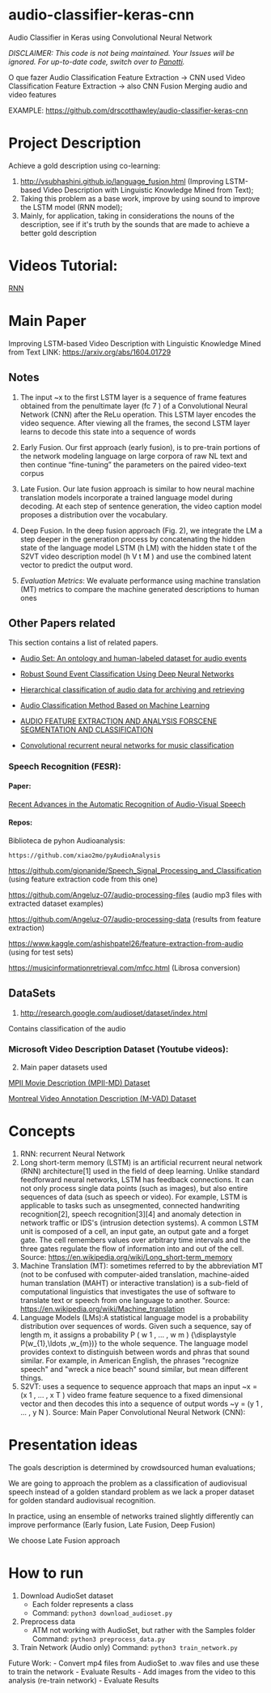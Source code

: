# audio-classifier-keras-cnn
Audio Classifier in Keras using Convolutional Neural Network

*DISCLAIMER: This code is not being maintained.  Your Issues will be ignored.   For up-to-date code, switch over to [Panotti](https://github.com/drscotthawley/panotti).*


O que fazer
    Audio Classification
        Feature Extraction -> CNN used
    Video Classification
        Feature Extraction -> also CNN
    Fusion
        Merging audio and video features


EXAMPLE: https://github.com/drscotthawley/audio-classifier-keras-cnn

# Project Description 

Achieve a gold description using co-learning:

1. http://vsubhashini.github.io/language_fusion.html (Improving LSTM-based Video Description with Linguistic Knowledge Mined from Text); 
2. Taking this problem as a base work, improve by using sound to improve the LSTM model (RNN model); 
3.  Mainly, for application, taking in considerations the nouns of the description, see if it's truth by the sounds that are made to achieve a better gold description



# Videos Tutorial:

[RNN](https://www.youtube.com/watch?v=_h66BW-xNgk&t=657s])





# Main Paper

Improving LSTM-based Video Description with Linguistic Knowledge Mined from Text LINK: https://arxiv.org/abs/1604.01729

## Notes

1. The input ~x to the first LSTM layer is a sequence of frame features obtained from the penultimate layer (fc 7 ) of a Convolutional Neural Network (CNN) after the ReLu operation. This LSTM layer encodes the video sequence.
After viewing all the frames, the second LSTM layer learns to decode this
state into a sequence of words

2. Early Fusion. Our first approach (early fusion), is to pre-train portions of the network modeling language on large corpora of raw NL text and then continue “fine-tuning” the parameters on the paired video-text corpus

3. Late Fusion. Our late fusion approach is similar to how neural machine translation models incorporate a trained language model during decoding. At each step of sentence generation, the video caption model proposes a distribution over the vocabulary.

4. Deep Fusion. In the deep fusion approach (Fig. 2), we integrate the LM a step deeper in the generation process by concatenating the hidden state of the language model LSTM (h LM) with the hidden state t of the S2VT video description model (h V t M ) and use the combined latent vector to predict the output word.

5. _Evaluation Metrics_: We evaluate performance using machine translation (MT) metrics to compare the machine generated descriptions to human ones


## Other Papers related

This section contains a list of related papers.

- [Audio Set: An ontology and human-labeled dataset for audio events](https://ieeexplore.ieee.org/abstract/document/7952261/keywords#keywords)

- [Robust Sound Event Classification Using Deep Neural Networks](https://ieeexplore.ieee.org/document/7003973)

- [Hierarchical classification of audio data for archiving and retrieving](https://ieeexplore.ieee.org/document/757472)

- [Audio Classification Method Based on Machine Learning](https://ieeexplore.ieee.org/document/8047110)

- [AUDIO FEATURE EXTRACTION AND ANALYSIS FORSCENE SEGMENTATION AND CLASSIFICATION](https://static.aminer.org/pdf/PDF/000/290/667/a_video_mosaicking_technique_with_self_scene_segmentation_for_video.pdf)

 - [Convolutional recurrent neural networks for music classification](https://arxiv.org/pdf/1609.04243.pdf)



### Speech Recognition (FESR):

#### Paper:

[Recent Advances in the Automatic Recognition of
Audio-Visual Speech](http://www.ifp.illinois.edu/~ashutosh/papers/IEEE%20AVSR.pdf)

#### Repos:

Biblioteca de pyhon Audioanalysis:

    https://github.com/xiao2mo/pyAudioAnalysis


https://github.com/gionanide/Speech_Signal_Processing_and_Classification (using feature extraction code from this one)

https://github.com/Angeluz-07/audio-processing-files (audio mp3 files with extracted dataset examples)

https://github.com/Angeluz-07/audio-processing-data (results from feature extraction)

https://www.kaggle.com/ashishpatel26/feature-extraction-from-audio  (using for test sets)

https://musicinformationretrieval.com/mfcc.html (Librosa conversion)

## DataSets

1. http://research.google.com/audioset/dataset/index.html

Contains classification of the audio

### Microsoft Video Description Dataset (Youtube videos):

2. Main paper datasets used

[MPII Movie Description (MPII-MD) Dataset](http://www.mpi-inf.mpg.de/movie-description)

[Montreal Video Annotation Description (M-VAD) Dataset](http://www.mila.umontreal.ca/Home/public-datasets/montreal-video-annotation-dataset)

# Concepts

1. RNN: recurrent Neural Network
2. Long short-term memory (LSTM) is an artificial recurrent neural network (RNN) architecture[1] used in the field of deep learning. Unlike standard feedforward neural networks, LSTM has feedback connections. It can not only process single data points (such as images), but also entire sequences of data (such as speech or video). For example, LSTM is applicable to tasks such as unsegmented, connected handwriting recognition[2], speech recognition[3][4] and anomaly detection in network traffic or IDS's (intrusion detection systems). A common LSTM unit is composed of a cell, an input gate, an output gate and a forget gate. The cell remembers values over arbitrary time intervals and the three gates regulate the flow of information into and out of the cell. Source: https://en.wikipedia.org/wiki/Long_short-term_memory
3. Machine Translation (MT): sometimes referred to by the abbreviation MT (not to be confused with computer-aided translation, machine-aided human translation (MAHT) or interactive translation) is a sub-field of computational linguistics that investigates the use of software to translate text or speech from one language to another. Source: https://en.wikipedia.org/wiki/Machine_translation
4. Language Models (LMs):A statistical language model is a probability distribution over sequences of words. Given such a sequence, say of length m, it assigns a probability P ( w 1 , … , w m ) {\displaystyle P(w_{1},\ldots ,w_{m})}  to the whole sequence. The language model provides context to distinguish between words and phras that sound similar. For example, in American English, the phrases "recognize speech" and "wreck a nice beach" sound similar, but mean different things.
5. S2VT: uses a sequence to sequence approach that maps an input ~x = (x 1 , ... , x T ) video frame feature sequence to a fixed dimensional vector and then decodes this into a sequence of output words ~y = (y 1 , ... , y N ). Source: Main Paper
Convolutional Neural Network (CNN):






# Presentation ideas

The goals description is determined by crowdsourced human evaluations;

We are going to approach the problem as a classification of audiovisual speech instead of a golden standard problem as we lack a proper dataset for golden standard audiovisual recognition.

In practice, using an ensemble of networks trained slightly differently can improve performance (Early fusion, Late Fusion, Deep Fusion)

We choose Late Fusion approach
 




# How to run
1. Download AudioSet dataset
    * Each folder represents a class
    * Command: `python3 download_audioset.py`
2. Preprocess data
    * ATM not working with AudioSet, but rather with the Samples folder
    Command: `python3 preprocess_data.py`
3. Train Network (Audio only)
    Command: `python3 train_network.py`
    
Future Work:
    - Convert mp4 files from AudioSet to .wav files and use these to train the network
    - Evaluate Results
    - Add images from the video to this analysis (re-train network)
    - Evaluate Results
